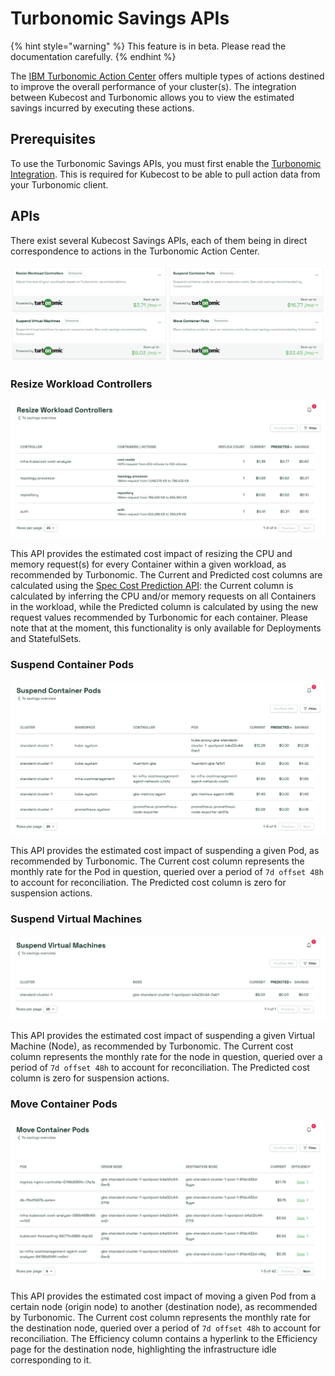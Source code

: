 # Turbonomic Savings APIs 

{% hint style="warning" %}
This feature is in beta. Please read the documentation carefully.
{% endhint %}

The [IBM Turbonomic Action Center](https://www.ibm.com/docs/en/tarm/8.14.3?topic=reference-turbonomic-actions) offers multiple types of actions destined to improve the overall performance of your cluster(s). The integration between Kubecost and Turbonomic allows you to view the estimated savings incurred by executing these actions.

## Prerequisites
To use the Turbonomic Savings APIs, you must first enable the [Turbonomic Integration](../../integrations/turbonomic-integration.md). This is required for Kubecost to be able to pull action data from your Turbonomic client. 

## APIs
There exist several Kubecost Savings APIs, each of them being in direct correspondence to actions in the Turbonomic Action Center. 

![Savings APIs: Turbonomic Actions](../../images/savings-turbo-actions.png)

### Resize Workload Controllers
![Savings APIs: Turbonomic Actions](../../images/savings-turbo-actions-rwc.png)

This API provides the estimated cost impact of resizing the CPU and memory request(s) for every Container within a given workload, as recommended by Turbonomic.
The Current and Predicted cost columns are calculated using the [Spec Cost Prediction API](../governance-apis/spec-cost-prediction-api.md): the Current column is calculated by inferring the CPU and/or memory requests on all Containers in the workload, while the Predicted column is calculated by using the new request values recommended by Turbonomic for each container. Please note that at the moment, this functionality is only available for Deployments and StatefulSets. 

### Suspend Container Pods
![Savings APIs: Turbonomic Actions](../../images/savings-turbo-actions-scp.png)

This API provides the estimated cost impact of suspending a given Pod, as recommended by Turbonomic. 
The Current cost column represents the monthly rate for the Pod in question, queried over a period of `7d offset 48h` to account for reconciliation. 
The Predicted cost column is zero for suspension actions.

### Suspend Virtual Machines
![Savings APIs: Turbonomic Actions](../../images/savings-turbo-actions-svm.png)

This API provides the estimated cost impact of suspending a given Virtual Machine (Node), as recommended by Turbonomic.
The Current cost column represents the monthly rate for the node in question, queried over a period of `7d offset 48h` to account for reconciliation.
The Predicted cost column is zero for suspension actions.

### Move Container Pods
![Savings APIs: Turbonomic Actions](../../images/savings-turbo-actions-mcp.png)

This API provides the estimated cost impact of moving a given Pod from a certain node (origin node) to another (destination node), as recommended by Turbonomic.
The Current cost column represents the monthly rate for the destination node, queried over a period of `7d offset 48h` to account for reconciliation.
The Efficiency column contains a hyperlink to the Efficiency page for the destination node, highlighting the infrastructure idle corresponding to it.  
